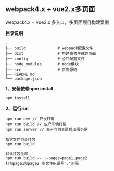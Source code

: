 ## webpack4.x + vue2.x多页面

webpack4.x + vue2.x 多入口，多页面项目构建案例

**目录说明**

```shell
.
├── build              # webpack配置文件
├── dist               # 构建命令生成的页面
├── config             # 公共配置文件
├── node_modules       # node模块
├── src                # 页面源码
├── README.md
└── package.json
```

**1、安装依赖npm install**

```
npm install
```

**2、运行run**

```
npm run dev // 开发环境
npm run build // 生产环境打包
npm run server // 基于当前目录启动服务器

指定文件目录打包
npm run build

默认打包全部
npm run build -- --pages=page1,page2
打包page1和page2 多文件用逗号','间隔

```